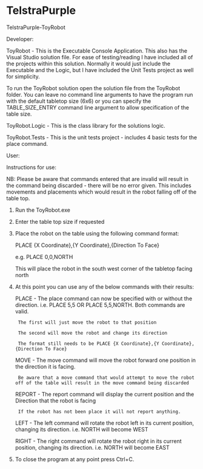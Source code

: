 # TelstraPurple
TelstraPurple-ToyRobot

Developer:

ToyRobot - This is the Executable Console Application. This also has the Visual Studio solution file. For ease of testing/reading I have included all of the projects within this solution. Normally it would just include the Executable and the Logic, but I have included the Unit Tests project as well for simplicity.

To run the ToyRobot solution open the solution file from the ToyRobot folder. You can leave no command line arguments to have the program run with the default tabletop size (6x6) or you can specify the TABLE_SIZE_ENTRY command line argument to allow specification of the table size.

ToyRobot.Logic - This is the class library for the solutions logic.

ToyRobot.Tests - This is the unit tests project - includes 4 basic tests for the place command.

User:

Instructions for use:

NB: Please be aware that commands entered that are invalid will result in the command being discarded - there will be no error given. This includes movements and placements which would result in the robot falling off of the table top.

1. Run the ToyRobot.exe
2. Enter the table top size if requested

3. Place the robot on the table using the following command format:

	 PLACE {X Coordinate},{Y Coordinate},{Direction To Face}
	 
   e.g. PLACE 0,0,NORTH
	 
	 This will place the robot in the south west corner of the tabletop facing north
  
  
4. At this point you can use any of the below commands with their results:

	PLACE - The place command can now be specified with or without the direction. i.e. PLACE 5,5 OR PLACE 5,5,NORTH. Both commands are valid. 
	
		The first will just move the robot to that position
		
		The second will move the robot and change its direction
		
		The format still needs to be PLACE {X Coordinate},{Y Coordinate},{Direction To Face}
		
	MOVE - The move command will move the robot forward one position in the direction it is facing. 
	
		Be aware that a move command that would attempt to move the robot off of the table will result in the move command being discarded
		
	REPORT - The report command will display the current position and the Direction that the robot is facing
	
		If the robot has not been place it will not report anything.
		
	LEFT - The left command will rotate the robot left in its current position, changing its direction. i.e. NORTH will become WEST
	
	RIGHT - The right command will rotate the robot right in its current position, changing its direction. i.e. NORTH will become EAST
	
5. To close the program at any point press Ctrl+C.
